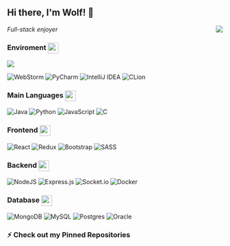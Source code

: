 ## Hi there, I'm Wolf! 👋

<img position="absolute" align="right" src="https://github-readme-stats.vercel.app/api?username=LeventeWolf&show_icons=true&count_private=true&theme=onedark" />

*Full-stack enjoyer* 

<h3> Enviroment <img align='center' display='block' width='25px' src="https://user-images.githubusercontent.com/38537285/154125100-3a95a4bf-db63-448f-a90b-8b6f3d2392e5.png" />
</h3>
  
<img src="https://img.shields.io/badge/Linux%20Mint-87CF3E?style=for-the-badge&logo=Linux%20Mint&logoColor=white">

![WebStorm](https://img.shields.io/badge/WebStorm-000000?style=for-the-badge&logo=WebStorm&logoColor=white)
![PyCharm](https://img.shields.io/badge/PyCharm-000000.svg?&style=for-the-badge&logo=PyCharm&logoColor=white)
![IntelliJ IDEA](https://img.shields.io/badge/IntelliJIDEA-000000.svg?style=for-the-badge&logo=intellij-idea&logoColor=white)
![CLion](https://img.shields.io/badge/CLion-000000?style=for-the-badge&logo=clion&logoColor=white)



<h3>Main Languages <img align='center' width='25px' src="https://user-images.githubusercontent.com/38537285/154124084-14d4e935-083d-4c18-85e5-62f1340c56fa.gif" />
</h3>

<!-- <img position="absolue" align="right" height='350px' src="https://user-images.githubusercontent.com/38537285/154122540-21964481-fcd0-470b-aa22-40baf5ea331d.gif" /> -->

![Java](https://img.shields.io/badge/java-%23ED8B00.svg?style=for-the-badge&logo=java&logoColor=white)
![Python](https://img.shields.io/badge/python-3670A0?style=for-the-badge&logo=python&logoColor=ffdd54)
![JavaScript](https://img.shields.io/badge/javascript-%23323330.svg?style=for-the-badge&logo=javascript&logoColor=%23F7DF1E)
![C](https://img.shields.io/badge/c-%2300599C.svg?style=for-the-badge&logo=c&logoColor=white)

<div align="left">
  <h3>Frontend   <img align='center' width='25px' src="https://user-images.githubusercontent.com/38537285/154123308-74a1b320-4f44-4b28-a49c-a0b496cd2f9f.gif" />
</h3>

  ![React](https://img.shields.io/badge/react-%2320232a.svg?style=for-the-badge&logo=react&logoColor=%2361DAFB)
  ![Redux](https://img.shields.io/badge/redux-%23593d88.svg?style=for-the-badge&logo=redux&logoColor=white)
  ![Bootstrap](https://img.shields.io/badge/bootstrap-%23563D7C.svg?style=for-the-badge&logo=bootstrap&logoColor=white)
  ![SASS](https://img.shields.io/badge/SASS-hotpink.svg?style=for-the-badge&logo=SASS&logoColor=white)

</div>


<div align="left">
   <h3>Backend   <img align='center' width='25px' src="https://user-images.githubusercontent.com/38537285/154124398-c7f70c29-ae23-4212-a76e-e0783c2ba0dc.gif" />
  </h3>

  ![NodeJS](https://img.shields.io/badge/node.js-6DA55F?style=for-the-badge&logo=node.js&logoColor=white)
  ![Express.js](https://img.shields.io/badge/express.js-%23404d59.svg?style=for-the-badge&logo=express&logoColor=%2361DAFB)
  ![Socket.io](https://img.shields.io/badge/Socket.io-black?style=for-the-badge&logo=socket.io&badgeColor=010101)
  ![Docker](https://img.shields.io/badge/docker-%230db7ed.svg?style=for-the-badge&logo=docker&logoColor=white)
</div>

<div align="left"> 
   <h3>Database <img align='center' width='25px' src="https://user-images.githubusercontent.com/38537285/154124567-0d27fcd2-9088-4435-8a91-226cc39b8b79.gif" />
  </h3>


  ![MongoDB](https://img.shields.io/badge/MongoDB-%234ea94b.svg?style=for-the-badge&logo=mongodb&logoColor=white)
  ![MySQL](https://img.shields.io/badge/mysql-%2300f.svg?style=for-the-badge&logo=mysql&logoColor=white)
  ![Postgres](https://img.shields.io/badge/postgres-%23316192.svg?style=for-the-badge&logo=postgresql&logoColor=white)
  ![Oracle](https://img.shields.io/badge/Oracle-F80000?style=for-the-badge&logo=oracle&logoColor=white)
  
 </div>
 
 

### ⚡ Check out my Pinned Repositories


